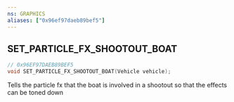 ```yaml
---
ns: GRAPHICS
aliases: ["0x96ef97daeb89bef5"]
---
```

## SET_PARTICLE_FX_SHOOTOUT_BOAT

```c
// 0x96EF97DAEB89BEF5
void SET_PARTICLE_FX_SHOOTOUT_BOAT(Vehicle vehicle);
```

Tells the particle fx that the boat is involved in a shootout so that the effects can be toned down

